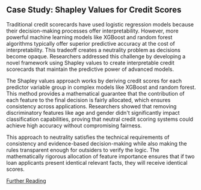 ## Case Study: Shapley Values for Credit Scores
Traditional credit scorecards have used logistic regression models because their decision-making processes offer interpretability. However, more powerful machine learning models like XGBoost and random forest algorithms typically offer superior predictive accuracy at the cost of interpretability. This tradeoff creates a neutrality problem as decisions become opaque. Researchers addressed this challenge by developing a novel framework using Shapley values to create interpretable credit scorecards that maintain the predictive power of advanced models.

The Shapley values approach works by deriving credit scores for each predictor variable group in complex models like XGBoost and random forest. This method provides a mathematical guarantee that the contribution of each feature to the final decision is fairly allocated, which ensures consistency across applications. Researchers showed that removing discriminatory features like age and gender didn't significantly impact classification capabilities, proving that neutral credit scoring systems could achieve high accuracy without compromising fairness.

This approach to neutrality satisfies the technical requirements of consistency and evidence-based decision-making while also making the rules transparent enough for outsiders to verify the logic. The mathematically rigorous allocation of feature importance ensures that if two loan applicants present identical relevant facts, they will receive identical scores.

[Further Reading](https://pmc.ncbi.nlm.nih.gov/articles/PMC11318906/)